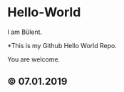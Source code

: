 # Hello-World

I am Bülent.

*This is my Github Hello World Repo.

You are welcome.

##  © 07.01.2019
